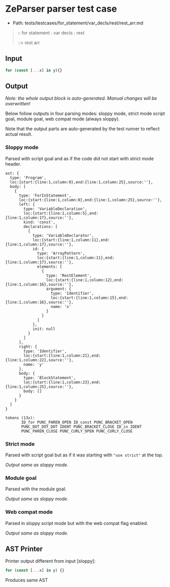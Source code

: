 # ZeParser parser test case

- Path: tests/testcases/for_statement/var_decls/rest/rest_arr.md

> :: for statement : var decls : rest
>
> ::> rest arr

## Input

`````js
for (const [...x] in y){}
`````

## Output

_Note: the whole output block is auto-generated. Manual changes will be overwritten!_

Below follow outputs in four parsing modes: sloppy mode, strict mode script goal, module goal, web compat mode (always sloppy).

Note that the output parts are auto-generated by the test runner to reflect actual result.

### Sloppy mode

Parsed with script goal and as if the code did not start with strict mode header.

`````
ast: {
  type: 'Program',
  loc:{start:{line:1,column:0},end:{line:1,column:25},source:''},
  body: [
    {
      type: 'ForInStatement',
      loc:{start:{line:1,column:0},end:{line:1,column:25},source:''},
      left: {
        type: 'VariableDeclaration',
        loc:{start:{line:1,column:5},end:{line:1,column:17},source:''},
        kind: 'const',
        declarations: [
          {
            type: 'VariableDeclarator',
            loc:{start:{line:1,column:11},end:{line:1,column:17},source:''},
            id: {
              type: 'ArrayPattern',
              loc:{start:{line:1,column:11},end:{line:1,column:17},source:''},
              elements: [
                {
                  type: 'RestElement',
                  loc:{start:{line:1,column:12},end:{line:1,column:16},source:''},
                  argument: {
                    type: 'Identifier',
                    loc:{start:{line:1,column:15},end:{line:1,column:16},source:''},
                    name: 'x'
                  }
                }
              ]
            },
            init: null
          }
        ]
      },
      right: {
        type: 'Identifier',
        loc:{start:{line:1,column:21},end:{line:1,column:22},source:''},
        name: 'y'
      },
      body: {
        type: 'BlockStatement',
        loc:{start:{line:1,column:23},end:{line:1,column:25},source:''},
        body: []
      }
    }
  ]
}

tokens (13x):
       ID_for PUNC_PAREN_OPEN ID_const PUNC_BRACKET_OPEN
       PUNC_DOT_DOT_DOT IDENT PUNC_BRACKET_CLOSE ID_in IDENT
       PUNC_PAREN_CLOSE PUNC_CURLY_OPEN PUNC_CURLY_CLOSE
`````

### Strict mode

Parsed with script goal but as if it was starting with `"use strict"` at the top.

_Output same as sloppy mode._

### Module goal

Parsed with the module goal.

_Output same as sloppy mode._

### Web compat mode

Parsed in sloppy script mode but with the web compat flag enabled.

_Output same as sloppy mode._

## AST Printer

Printer output different from input [sloppy]:

````js
for (const [...x] in y) {}
````

Produces same AST
